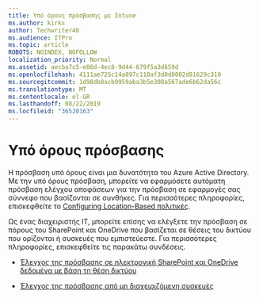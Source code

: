 ```yaml
---
title: Υπό όρους πρόσβασης με Intune
ms.author: kirks
author: Techwriter40
ms.audience: ITPro
ms.topic: article
ROBOTS: NOINDEX, NOFOLLOW
localization_priority: Normal
ms.assetid: aecba7c5-e86d-4ec8-9d44-679f5a3d659d
ms.openlocfilehash: 4111ae725c14a897c110af3d0d0002d81629c310
ms.sourcegitcommit: 1d98db8acb9959aba3b5e308a567ade6b62da56c
ms.translationtype: MT
ms.contentlocale: el-GR
ms.lasthandoff: 08/22/2019
ms.locfileid: "36520163"
---
```

# <a name="conditional-access"></a>Υπό όρους πρόσβασης

Η πρόσβαση υπό όρους είναι μια δυνατότητα του Azure Active Directory. Με την υπό όρους πρόσβαση, μπορείτε να εφαρμόσετε αυτόματη πρόσβαση ελέγχου αποφάσεων για την πρόσβαση σε εφαρμογές σας σύννεφο που βασίζονται σε συνθήκες. Για περισσότερες πληροφορίες, επισκεφθείτε το [Configuring Location-Based πολιτικές](https://docs.microsoft.com/azure/active-directory/conditional-access/overview).

Ως ένας διαχειριστής IT, μπορείτε επίσης να ελέγξετε την πρόσβαση σε πόρους του SharePoint και OneDrive που βασίζεται σε θέσεις του δικτύου που ορίζονται ή συσκευές που εμπιστεύεστε. Για περισσότερες πληροφορίες, επισκεφθείτε τις παρακάτω συνδέσεις.

- [Έλεγχος της πρόσβασης σε ηλεκτρονική SharePoint και OneDrive δεδομένα με βάση τη θέση δικτύου](https://docs.microsoft.com/sharepoint/control-access-based-on-network-location)

- [Έλεγχος της πρόσβασης από μη διαχειριζόμενη συσκευές](https://docs.microsoft.com/sharepoint/control-access-from-unmanaged-devices)

